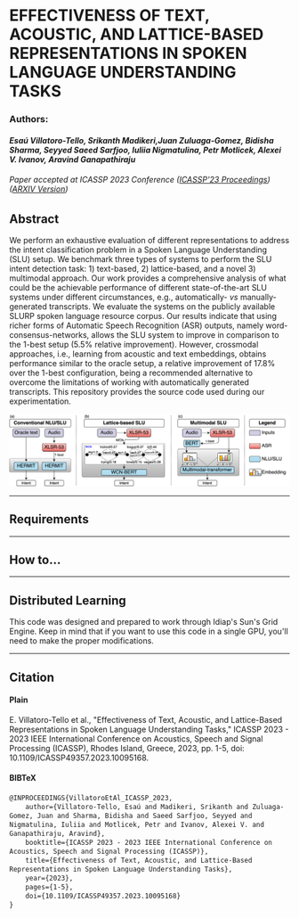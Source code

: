 # EFFECTIVENESS OF TEXT, ACOUSTIC, AND LATTICE-BASED REPRESENTATIONS IN SPOKEN LANGUAGE UNDERSTANDING TASKS

### Authors: 

#### *Esaú Villatoro-Tello, Srikanth Madikeri,Juan Zuluaga-Gomez, Bidisha Sharma, Seyyed Saeed Sarfjoo, Iuliia Nigmatulina, Petr Motlicek, Alexei V. Ivanov, Aravind Ganapathiraju*

###### Paper accepted at ICASSP 2023 Conference ([ICASSP'23 Proceedings](https://ieeexplore.ieee.org/document/10095168)) ([ARXIV Version](https://arxiv.org/abs/2212.08489))




## Abstract

We perform an exhaustive evaluation of different representations to address the intent classification problem in a Spoken Language Understanding (SLU) setup. We benchmark three types of systems to perform the SLU intent detection task: 1) text-based, 2) lattice-based, and a novel 3) multimodal approach. Our work provides a comprehensive analysis of what could be the achievable performance of different state-of-the-art SLU systems under different circumstances, e.g., automatically- *vs* manually-generated transcripts. We evaluate the systems on the publicly available SLURP spoken language resource corpus. Our results indicate that using richer forms of Automatic Speech Recognition (ASR) outputs, namely word-consensus-networks, allows the SLU system to improve in comparison to the 1-best setup (5.5% relative improvement). However, crossmodal approaches, i.e., learning from acoustic and text embeddings, obtains performance similar to the oracle setup, a relative improvement of 17.8% over the 1-best configuration, being a recommended alternative to overcome the limitations of working with automatically generated transcripts. This repository provides the source code used during our experimentation. 



![Overview of the considered NLU/SLU methodologies for our performed experiments.](/supplements/slu_experiments.png "Overview of the considered NLU/SLU methodologies for our performed experiments.")

----
## Requirements


----
## How to...

----
## Distributed Learning

This code was designed and prepared to work through Idiap's Sun's Grid Engine. Keep in mind that if you want to use this code in a single GPU, you'll need to make the proper modifications. 

----
## Citation

#### Plain

E. Villatoro-Tello et al., "Effectiveness of Text, Acoustic, and Lattice-Based Representations in Spoken Language Understanding Tasks," ICASSP 2023 - 2023 IEEE International Conference on Acoustics, Speech and Signal Processing (ICASSP), Rhodes Island, Greece, 2023, pp. 1-5, doi: 10.1109/ICASSP49357.2023.10095168.


#### BIBTeX
    @INPROCEEDINGS{VillatoroEtAl_ICASSP_2023,
        author={Villatoro-Tello, Esaú and Madikeri, Srikanth and Zuluaga-Gomez, Juan and Sharma, Bidisha and Saeed Sarfjoo, Seyyed and Nigmatulina, Iuliia and Motlicek, Petr and Ivanov, Alexei V. and Ganapathiraju, Aravind},
        booktitle={ICASSP 2023 - 2023 IEEE International Conference on Acoustics, Speech and Signal Processing (ICASSP)}, 
        title={Effectiveness of Text, Acoustic, and Lattice-Based Representations in Spoken Language Understanding Tasks}, 
        year={2023},
        pages={1-5},
        doi={10.1109/ICASSP49357.2023.10095168}
    }
